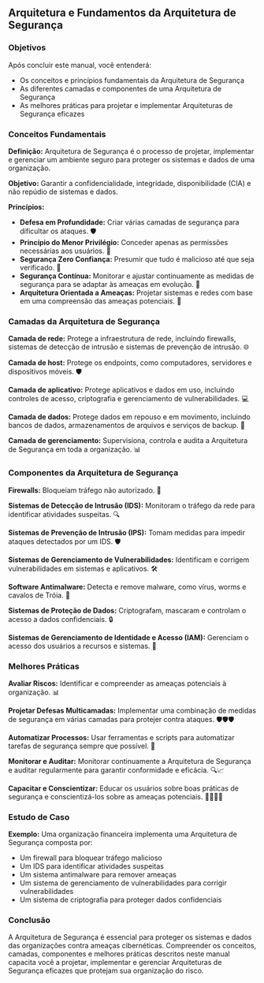 ## Arquitetura e Fundamentos da Arquitetura de Segurança

### Objetivos

Após concluir este manual, você entenderá:

- Os conceitos e princípios fundamentais da Arquitetura de Segurança
- As diferentes camadas e componentes de uma Arquitetura de Segurança
- As melhores práticas para projetar e implementar Arquiteturas de Segurança eficazes

### Conceitos Fundamentais

**Definição:** Arquitetura de Segurança é o processo de projetar, implementar e gerenciar um ambiente seguro para proteger os sistemas e dados de uma organização.

**Objetivo:** Garantir a confidencialidade, integridade, disponibilidade (CIA) e não repúdio de sistemas e dados.

**Princípios:**

- **Defesa em Profundidade:** Criar várias camadas de segurança para dificultar os ataques. 🛡️
- **Princípio do Menor Privilégio:** Conceder apenas as permissões necessárias aos usuários. 🔑
- **Segurança Zero Confiança:** Presumir que tudo é malicioso até que seja verificado. 🚫
- **Segurança Contínua:** Monitorar e ajustar continuamente as medidas de segurança para se adaptar às ameaças em evolução. 🔄
- **Arquitetura Orientada a Ameaças:** Projetar sistemas e redes com base em uma compreensão das ameaças potenciais. 🎯

### Camadas da Arquitetura de Segurança

**Camada de rede:** Protege a infraestrutura de rede, incluindo firewalls, sistemas de detecção de intrusão e sistemas de prevenção de intrusão. 🌐

**Camada de host:** Protege os endpoints, como computadores, servidores e dispositivos móveis. 🛡️

**Camada de aplicativo:** Protege aplicativos e dados em uso, incluindo controles de acesso, criptografia e gerenciamento de vulnerabilidades. 💻

**Camada de dados:** Protege dados em repouso e em movimento, incluindo bancos de dados, armazenamentos de arquivos e serviços de backup. 💾

**Camada de gerenciamento:** Supervisiona, controla e audita a Arquitetura de Segurança em toda a organização. 📊

### Componentes da Arquitetura de Segurança

**Firewalls:** Bloqueiam tráfego não autorizado. 🚫

**Sistemas de Detecção de Intrusão (IDS):** Monitoram o tráfego da rede para identificar atividades suspeitas. 🔍

**Sistemas de Prevenção de Intrusão (IPS):** Tomam medidas para impedir ataques detectados por um IDS. 🛡️

**Sistemas de Gerenciamento de Vulnerabilidades:** Identificam e corrigem vulnerabilidades em sistemas e aplicativos. 🛠️

**Software Antimalware:** Detecta e remove malware, como vírus, worms e cavalos de Tróia. 🦠

**Sistemas de Proteção de Dados:** Criptografam, mascaram e controlam o acesso a dados confidenciais. 🔒

**Sistemas de Gerenciamento de Identidade e Acesso (IAM):** Gerenciam o acesso dos usuários a recursos e sistemas. 👤

### Melhores Práticas

**Avaliar Riscos:** Identificar e compreender as ameaças potenciais à organização. 📊

**Projetar Defesas Multicamadas:** Implementar uma combinação de medidas de segurança em várias camadas para protejer contra ataques. 🛡️🛡️🛡️

**Automatizar Processos:** Usar ferramentas e scripts para automatizar tarefas de segurança sempre que possível. 🤖

**Monitorar e Auditar:** Monitorar continuamente a Arquitetura de Segurança e auditar regularmente para garantir conformidade e eficácia. 🔍📈

**Capacitar e Conscientizar:** Educar os usuários sobre boas práticas de segurança e conscientizá-los sobre as ameaças potenciais. 👨‍🏫👩‍🏫

### Estudo de Caso

**Exemplo:** Uma organização financeira implementa uma Arquitetura de Segurança composta por:

- Um firewall para bloquear tráfego malicioso
- Um IDS para identificar atividades suspeitas
- Um sistema antimalware para remover ameaças
- Um sistema de gerenciamento de vulnerabilidades para corrigir vulnerabilidades
- Um sistema de criptografia para proteger dados confidenciais

### Conclusão

A Arquitetura de Segurança é essencial para proteger os sistemas e dados das organizações contra ameaças cibernéticas. Compreender os conceitos, camadas, componentes e melhores práticas descritos neste manual capacita você a projetar, implementar e gerenciar Arquiteturas de Segurança eficazes que protejam sua organização do risco.